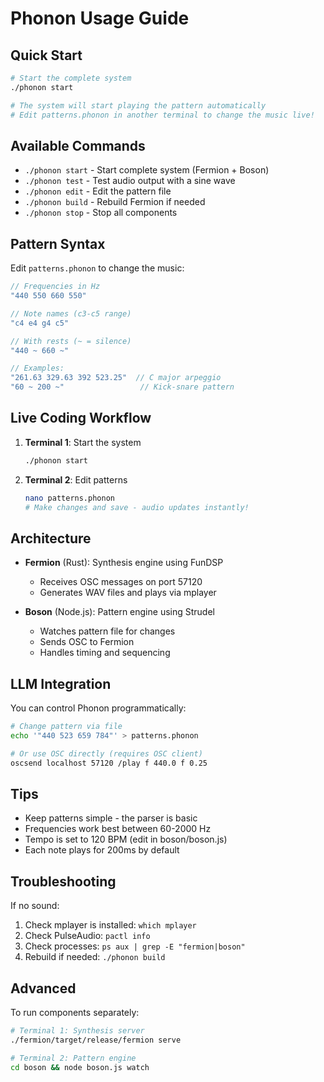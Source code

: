 # Phonon Usage Guide

## Quick Start

```bash
# Start the complete system
./phonon start

# The system will start playing the pattern automatically
# Edit patterns.phonon in another terminal to change the music live!
```

## Available Commands

- `./phonon start` - Start complete system (Fermion + Boson)
- `./phonon test` - Test audio output with a sine wave
- `./phonon edit` - Edit the pattern file
- `./phonon build` - Rebuild Fermion if needed
- `./phonon stop` - Stop all components

## Pattern Syntax

Edit `patterns.phonon` to change the music:

```javascript
// Frequencies in Hz
"440 550 660 550"

// Note names (c3-c5 range)
"c4 e4 g4 c5"

// With rests (~ = silence)
"440 ~ 660 ~"

// Examples:
"261.63 329.63 392 523.25"  // C major arpeggio
"60 ~ 200 ~"                 // Kick-snare pattern
```

## Live Coding Workflow

1. **Terminal 1**: Start the system
   ```bash
   ./phonon start
   ```

2. **Terminal 2**: Edit patterns
   ```bash
   nano patterns.phonon
   # Make changes and save - audio updates instantly!
   ```

## Architecture

- **Fermion** (Rust): Synthesis engine using FunDSP
  - Receives OSC messages on port 57120
  - Generates WAV files and plays via mplayer
  
- **Boson** (Node.js): Pattern engine using Strudel
  - Watches pattern file for changes
  - Sends OSC to Fermion
  - Handles timing and sequencing

## LLM Integration

You can control Phonon programmatically:

```bash
# Change pattern via file
echo '"440 523 659 784"' > patterns.phonon

# Or use OSC directly (requires OSC client)
oscsend localhost 57120 /play f 440.0 f 0.25
```

## Tips

- Keep patterns simple - the parser is basic
- Frequencies work best between 60-2000 Hz
- Tempo is set to 120 BPM (edit in boson/boson.js)
- Each note plays for 200ms by default

## Troubleshooting

If no sound:
1. Check mplayer is installed: `which mplayer`
2. Check PulseAudio: `pactl info`
3. Check processes: `ps aux | grep -E "fermion|boson"`
4. Rebuild if needed: `./phonon build`

## Advanced

To run components separately:

```bash
# Terminal 1: Synthesis server
./fermion/target/release/fermion serve

# Terminal 2: Pattern engine
cd boson && node boson.js watch
```